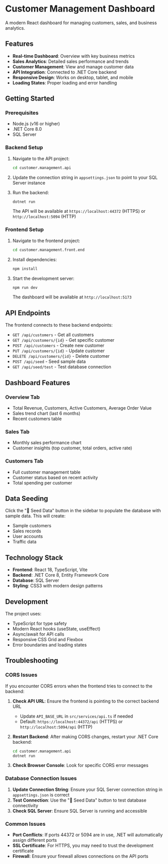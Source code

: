 # Customer Management Dashboard

A modern React dashboard for managing customers, sales, and business analytics.

## Features

- **Real-time Dashboard**: Overview with key business metrics
- **Sales Analytics**: Detailed sales performance and trends
- **Customer Management**: View and manage customer data
- **API Integration**: Connected to .NET Core backend
- **Responsive Design**: Works on desktop, tablet, and mobile
- **Loading States**: Proper loading and error handling

## Getting Started

### Prerequisites

- Node.js (v16 or higher)
- .NET Core 8.0
- SQL Server

### Backend Setup

1. Navigate to the API project:

   ```bash
   cd customer.management.api
   ```

2. Update the connection string in `appsettings.json` to point to your SQL Server instance

3. Run the backend:

   ```bash
   dotnet run
   ```

   The API will be available at `https://localhost:44372` (HTTPS) or `http://localhost:5094` (HTTP)

### Frontend Setup

1. Navigate to the frontend project:

   ```bash
   cd customer.management.front.end
   ```

2. Install dependencies:

   ```bash
   npm install
   ```

3. Start the development server:

   ```bash
   npm run dev
   ```

   The dashboard will be available at `http://localhost:5173`

## API Endpoints

The frontend connects to these backend endpoints:

- `GET /api/customers` - Get all customers
- `GET /api/customers/{id}` - Get specific customer
- `POST /api/customers` - Create new customer
- `PUT /api/customers/{id}` - Update customer
- `DELETE /api/customers/{id}` - Delete customer
- `POST /api/seed` - Seed sample data
- `GET /api/seed/test` - Test database connection

## Dashboard Features

### Overview Tab

- Total Revenue, Customers, Active Customers, Average Order Value
- Sales trend chart (last 6 months)
- Recent customers table

### Sales Tab

- Monthly sales performance chart
- Customer insights (top customer, total orders, active rate)

### Customers Tab

- Full customer management table
- Customer status based on recent activity
- Total spending per customer

## Data Seeding

Click the "🌱 Seed Data" button in the sidebar to populate the database with sample data. This will create:

- Sample customers
- Sales records
- User accounts
- Traffic data

## Technology Stack

- **Frontend**: React 18, TypeScript, Vite
- **Backend**: .NET Core 8, Entity Framework Core
- **Database**: SQL Server
- **Styling**: CSS3 with modern design patterns

## Development

The project uses:

- TypeScript for type safety
- Modern React hooks (useState, useEffect)
- Async/await for API calls
- Responsive CSS Grid and Flexbox
- Error boundaries and loading states

## Troubleshooting

### CORS Issues

If you encounter CORS errors when the frontend tries to connect to the backend:

1. **Check API URL**: Ensure the frontend is pointing to the correct backend URL

   - Update `API_BASE_URL` in `src/services/api.ts` if needed
   - Default: `https://localhost:44372/api` (HTTPS) or `http://localhost:5094/api` (HTTP)

2. **Restart Backend**: After making CORS changes, restart your .NET Core backend:

   ```bash
   cd customer.management.api
   dotnet run
   ```

3. **Check Browser Console**: Look for specific CORS error messages

### Database Connection Issues

1. **Update Connection String**: Ensure your SQL Server connection string in `appsettings.json` is correct
2. **Test Connection**: Use the "🌱 Seed Data" button to test database connectivity
3. **Check SQL Server**: Ensure SQL Server is running and accessible

### Common Issues

- **Port Conflicts**: If ports 44372 or 5094 are in use, .NET will automatically assign different ports
- **SSL Certificate**: For HTTPS, you may need to trust the development certificate
- **Firewall**: Ensure your firewall allows connections on the API ports

